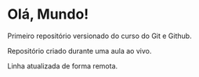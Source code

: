 # Olá, Mundo!
 Primeiro repositório versionado do curso do Git e Github.

 Repositório criado durante uma aula ao vivo. 

Linha atualizada de forma remota. 
